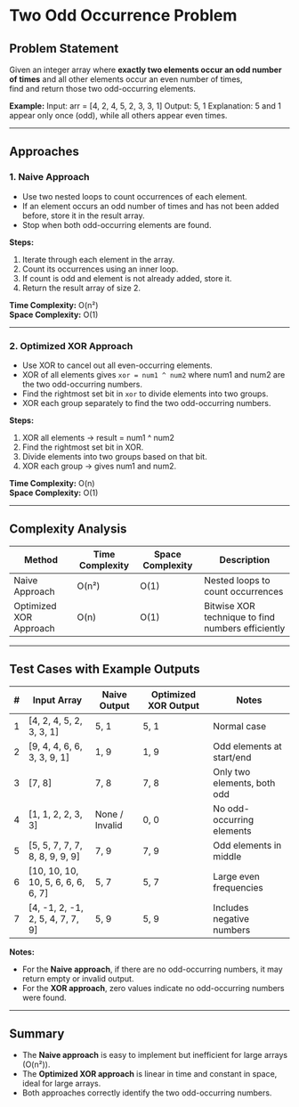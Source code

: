 # Two Odd Occurrence Problem

## Problem Statement
Given an integer array where **exactly two elements occur an odd number of times** and all other elements occur an even number of times,  
find and return those two odd-occurring elements.

**Example:**
Input: arr = [4, 2, 4, 5, 2, 3, 3, 1]
Output: 5, 1
Explanation: 5 and 1 appear only once (odd), while all others appear even times.


---

## Approaches

### 1. Naive Approach
- Use two nested loops to count occurrences of each element.
- If an element occurs an odd number of times and has not been added before, store it in the result array.
- Stop when both odd-occurring elements are found.

**Steps:**
1. Iterate through each element in the array.
2. Count its occurrences using an inner loop.
3. If count is odd and element is not already added, store it.
4. Return the result array of size 2.

**Time Complexity:** O(n²)  
**Space Complexity:** O(1)

---

### 2. Optimized XOR Approach
- Use XOR to cancel out all even-occurring elements.
- XOR of all elements gives `xor = num1 ^ num2` where num1 and num2 are the two odd-occurring numbers.
- Find the rightmost set bit in `xor` to divide elements into two groups.
- XOR each group separately to find the two odd-occurring numbers.

**Steps:**
1. XOR all elements → result = num1 ^ num2
2. Find the rightmost set bit in XOR.
3. Divide elements into two groups based on that bit.
4. XOR each group → gives num1 and num2.

**Time Complexity:** O(n)  
**Space Complexity:** O(1)

---

## Complexity Analysis

| Method                  | Time Complexity | Space Complexity | Description                                      |
|-------------------------|----------------|-----------------|------------------------------------------------|
| Naive Approach          | O(n²)          | O(1)            | Nested loops to count occurrences              |
| Optimized XOR Approach  | O(n)           | O(1)            | Bitwise XOR technique to find numbers efficiently |

---

## Test Cases with Example Outputs

| #  | Input Array                            | Naive Output      | Optimized XOR Output | Notes                                   |
|----|----------------------------------------|-----------------|-------------------|-----------------------------------------|
| 1  | [4, 2, 4, 5, 2, 3, 3, 1]              | 5, 1             | 5, 1               | Normal case                             |
| 2  | [9, 4, 4, 6, 6, 3, 3, 9, 1]           | 1, 9             | 1, 9               | Odd elements at start/end                |
| 3  | [7, 8]                                | 7, 8             | 7, 8               | Only two elements, both odd             |
| 4  | [1, 1, 2, 2, 3, 3]                     | None / Invalid   | 0, 0               | No odd-occurring elements               |
| 5  | [5, 5, 7, 7, 7, 8, 8, 9, 9, 9]        | 7, 9             | 7, 9               | Odd elements in middle                   |
| 6  | [10, 10, 10, 10, 5, 6, 6, 6, 6, 7]    | 5, 7             | 5, 7               | Large even frequencies                   |
| 7  | [4, -1, 2, -1, 2, 5, 4, 7, 7, 9]      | 5, 9             | 5, 9               | Includes negative numbers                |

**Notes:**
- For the **Naive approach**, if there are no odd-occurring numbers, it may return empty or invalid output.
- For the **XOR approach**, zero values indicate no odd-occurring numbers were found.

---

## Summary
- The **Naive approach** is easy to implement but inefficient for large arrays (O(n²)).
- The **Optimized XOR approach** is linear in time and constant in space, ideal for large arrays.
- Both approaches correctly identify the two odd-occurring numbers.
